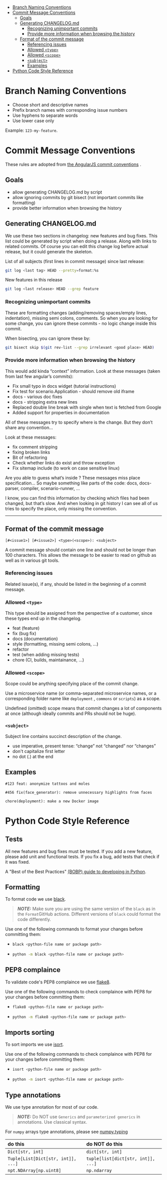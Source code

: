 * [Branch Naming Conventions](#branch-naming-conventions)
* [Commit Message Conventions](#commit-message-conventions)
    * [Goals](#goals)
    * [Generating CHANGELOG.md](#generating-changelogmd)
        * [Recognizing unimportant commits](#recognizing-unimportant-commits)
        * [Provide more information when browsing the history](#provide-more-information-when-browsing-the-history)
    * [Format of the commit message](#format-of-the-commit-message)
        * [Referencing issues](#referencing-issues)
        * [Allowed `<type>`](#allowed-type)
        * [Allowed `<scope>`](#allowed-scope)
        * [`<subject>`](#subject)
        * [Examples](#examples)
* [Python Code Style Reference](#python-code-style-reference)

Branch Naming Conventions
==========================

* Choose short and descriptive names
* Prefix branch names with corresponding issue numbers
* Use hyphens to separate words
* Use lower case only

Example: `123-my-feature`.

Commit Message Conventions
==========================

These rules are adopted
from [the AngularJS commit conventions](https://docs.google.com/document/d/1QrDFcIiPjSLDn3EL15IJygNPiHORgU1_OOAqWjiDU5Y/)
.

Goals
-----

* allow generating CHANGELOG.md by script
* allow ignoring commits by git bisect (not important commits like formatting)
* provide better information when browsing the history

Generating CHANGELOG.md
-----------------------
We use these two sections in changelog: new features and bug fixes.
This list could be generated by script when doing a release. Along with links to related commits.
Of course you can edit this change log before actual release, but it could generate the skeleton.

List of all subjects (first lines in commit message) since last release:

```bash
git log <last tag> HEAD --pretty=format:%s
```

New features in this release

```bash
git log <last release> HEAD --grep feature
```

### Recognizing unimportant commits

These are formatting changes (adding/removing spaces/empty lines, indentation), missing semi colons, comments. So when
you are looking for some change, you can ignore these commits - no logic change inside this commit.

When bisecting, you can ignore these by:

```bash
git bisect skip $(git rev-list --grep irrelevant <good place> HEAD)
```

### Provide more information when browsing the history

This would add kinda “context” information.
Look at these messages (taken from last few angular’s commits):

* Fix small typo in docs widget (tutorial instructions)
* Fix test for scenario.Application - should remove old iframe
* docs - various doc fixes
* docs - stripping extra new lines
* Replaced double line break with single when text is fetched from Google
* Added support for properties in documentation

All of these messages try to specify where is the change. But they don’t share any convention...

Look at these messages:

* fix comment stripping
* fixing broken links
* Bit of refactoring
* Check whether links do exist and throw exception
* Fix sitemap include (to work on case sensitive linux)

Are you able to guess what’s inside ? These messages miss place specification...
So maybe something like parts of the code: docs, docs-parser, compiler, scenario-runner, …

I know, you can find this information by checking which files had been changed, but that’s slow. And when looking in git
history I can see all of us tries to specify the place, only missing the convention.

---

Format of the commit message
----------------------------

```
[#<issue1>] [#<issue2>] <type>(<scope>): <subject>
```

A commit message should contain one line and should not be longer than 100 characters. This allows the message to be
easier to read on github as well as in various git tools.

### Referencing issues

Related issue(s), if any, should be listed in the beginning of a commit message.

### Allowed `<type>`

This type should be assigned from the perspective of a customer, since these types end up in the changelog.

* feat (feature)
* fix (bug fix)
* docs (documentation)
* style (formatting, missing semi colons, …)
* refactor
* test (when adding missing tests)
* chore (CI, builds, maintainance, …)

### Allowed `<scope>`

Scope could be anything specifying place of the commit change.

Use a microservice name (or comma-separated microservice names, or a corresponding folder name like `deployment`
, `commons` or `scripts`) as a scope.

Undefined (omitted) scope means that commit changes a lot of components at once (although ideally commits and PRs should
not be huge).

### `<subject>`

Subject line contains succinct description of the change.

* use imperative, present tense: “change” not “changed” nor “changes”
* don't capitalize first letter
* no dot (.) at the end

Examples
--------

```
#123 feat: anonymize tattoos and moles
```

```
#456 fix(face_generator): remove unnecessary highlights from faces
```

```
chore(deployment): make a new Docker image 
```

# Python Code Style Reference
## Tests
All new features and bug fixes must be tested. 
If you add a new feature, please add unit and functional tests.
If you fix a bug, add tests that check if it was fixed. 

A "Best of the Best Practices" [(BOBP) guide to developing in Python](https://gist.github.com/sloria/7001839).

## Formatting

To format code we use [black](https://github.com/psf/black).
> **_NOTE:_** Make sure you are using the same version of the `black` as in the `Format`GitHub actions.
> Different versions of `black` could format the code differently. 

Use one of the following commands to format your changes before committing them:

* ```bash
  black <python-file name or package path>
  ```
* ```bash
  python -m black <python-file name or package path>
  ```

## PEP8 complaince

To validate code's PEP8 complaince we use [flake8](https://flake8.pycqa.org/en/latest/).

Use one of the following commands to check complaince with PEP8 for your changes before committing them:

* ```bash
  flake8 <python-file name or package path>
  ```
* ```bash
  python -m flake8 <python-file name or package path>
  ```

## Imports sorting

To sort imports we use [isort](https://pycqa.github.io/isort/).

Use one of the following commands to check complaince with PEP8 for your changes before committing them:

* ```bash
  isort <python-file name or package path>
  ```
* ```bash
  python -m isort <python-file name or package path>
  ```

## Type annotations

We use type annotation for most of our code.
> **_NOTE:_** Do NOT use `Generics` and `parameterized generics` in annotations.
> Use classical syntax.

For `numpy` arrays type annotations, please see [numpy.typing](https://numpy.org/devdocs/reference/typing.html)

| do this                            | do NOT do this                     |
|:-----------------------------------|:-----------------------------------|
| `Dict[str, int]`                   | `dict[str, int]`                   |
| `Tuple[List[Dict[str, int]], ...]` | `tuple[list[dict[str, int]], ...]` |
| `npt.NDArray[np.uint8]`            | `np.ndarray`                       |

